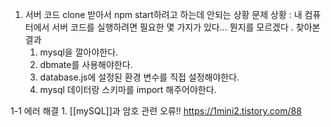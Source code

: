 1. 서버 코드 clone 받아서 npm start하려고 하는데 안되는 상황 
	문제 상황 : 내 컴퓨터에서 서버 코드를 실행하려면 필요한 몇 가지가 있다... 뭔지를 모르겠다 .
	찾아본 결과
	1. mysql을 깔아야한다. 
	2. dbmate를 사용해야한다. 
	3. database.js에 설정된 환경 변수를 직접 설정해야한다.
	4. mysql 데이터랑 스키마를 import 해주어야한다.

1-1 에러 해결
	1. [[mySQL]]과 암호 관련 오류!!   https://1mini2.tistory.com/88



